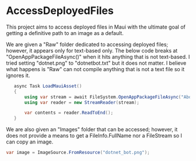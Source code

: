 # AccessDeployedFiles
This project aims to access deployed files in Maui with the ultimate goal of getting a definitive path to an image as a default.

We are given a "Raw" folder dedicated to accessing deployed files; however, it appears only for text-based only.
The below code breaks at "OpenAppPackageFileAsync()" when it hits anything that is not text-based. I tried setting "dotnet.png" to "dotnetbot.txt" but it does not matter. I believe what happens is "Raw" can not compile anything that is not a text file so it ignores it.
 ```csharp
	async Task LoadMauiAsset()
	{
		using var stream = await FileSystem.OpenAppPackageFileAsync("AboutAssets.txt");
		using var reader = new StreamReader(stream);

		var contents = reader.ReadToEnd();
	}
```
We are also given an "Images" folder that can be accessed; however, it does not provide a means to get a FileInfo.FullName nor a FileStream so I can copy an image.
 ```csharp
var image = ImageSource.FromResource("dotnet_bot.png");
```
